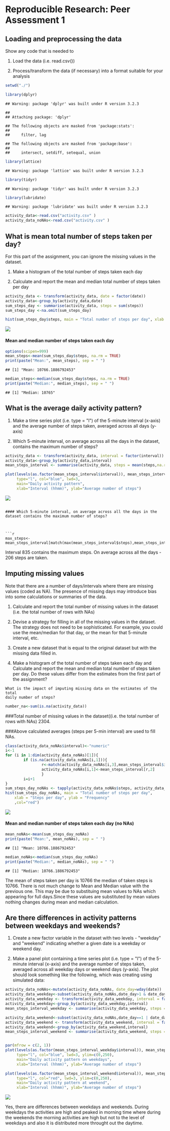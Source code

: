 # Reproducible Research: Peer Assessment 1

## Loading and preprocessing the data

Show any code that is needed to

  1. Load the data (i.e. read.csv())
 
  2. Process/transform the data (if necessary) into a format suitable for your analysis


```r
setwd("./")

library(dplyr)
```

```
## Warning: package 'dplyr' was built under R version 3.2.3
```

```
## 
## Attaching package: 'dplyr'
```

```
## The following objects are masked from 'package:stats':
## 
##     filter, lag
```

```
## The following objects are masked from 'package:base':
## 
##     intersect, setdiff, setequal, union
```

```r
library(lattice)
```

```
## Warning: package 'lattice' was built under R version 3.2.3
```

```r
library(tidyr)
```

```
## Warning: package 'tidyr' was built under R version 3.2.3
```

```r
library(lubridate)
```

```
## Warning: package 'lubridate' was built under R version 3.2.3
```

```r
activity_data<-read.csv("activity.csv" )
activity_data_noNAs<-read.csv("activity.csv" )
```

## What is mean total number of steps taken per day?

For this part of the assignment, you can ignore the missing values in the dataset.

  1. Make a histogram of the total number of steps taken each day
  
  2. Calculate and report the mean and median total number of steps taken
     per day


```r
activity_data <- transform(activity_data, date = factor(date))
activity_data<-group_by(activity_data,date)
sum_steps_day <- summarise(activity_data, steps = sum(steps))
sum_steps_day <-na.omit(sum_steps_day)

hist(sum_steps_day$steps, main = "Total number of steps per day", xlab = "Steps per day", ylab = "Frequency" ,col="blue")    
```

![](PA1_template_files/figure-html/unnamed-chunk-2-1.png)<!-- -->

#### Mean and median number of steps taken each day


```r
options(scipen=999)
mean_steps<-mean(sum_steps_day$steps, na.rm = TRUE)
print(paste("Mean:", mean_steps), sep = " ")
```

```
## [1] "Mean: 10766.1886792453"
```

```r
median_steps<-median(sum_steps_day$steps, na.rm = TRUE)
print(paste("Median:", median_steps), sep = " ")
```

```
## [1] "Median: 10765"
```


## What is the average daily activity pattern?

  1. Make a time series plot (i.e. type = "l") of the 5-minute interval (x-axis)
     and the average number of steps taken, averaged across all days (y-axis)

  2. Which 5-minute interval, on average across all the days in the dataset,
     contains the maximum number of steps?
  



```r
activity_data <- transform(activity_data, interval = factor(interval))
activity_data<-group_by(activity_data,interval)
mean_steps_interval <- summarise(activity_data, steps = mean(steps,na.rm=TRUE))

plot(levels(as.factor(mean_steps_interval$interval)), mean_steps_interval$steps, 
     type="l", col="blue", lwd=3, 
     main="Daily activity pattern", 
     xlab="Interval (hhmm)", ylab="Average number of steps")
```

![](PA1_template_files/figure-html/unnamed-chunk-4-1.png)<!-- -->
```

#### Which 5-minute interval, on average across all the days in the dataset contains the maximum number of steps?



```r
max_steps<-mean_steps_interval[match(max(mean_steps_interval$steps),mean_steps_interval$steps),]
```

Interval 835 contains the maximum steps. On average across all the days - 206 steps are taken. 



## Imputing missing values
Note that there are a number of days/intervals where there are missing values
(coded as NA). The presence of missing days may introduce bias into some
calculations or summaries of the data.

  1. Calculate and report the total number of missing values in the dataset
     (i.e. the total number of rows with NAs)
  
  2. Devise a strategy for filling in all of the missing values in the dataset. The
     strategy does not need to be sophisticated. For example, you could use
     the mean/median for that day, or the mean for that 5-minute interval, etc.
  
  3. Create a new dataset that is equal to the original dataset but with the
     missing data filled in.

  4. Make a histogram of the total number of steps taken each day and Calculate
     and report the mean and median total number of steps taken per day. Do
     these values differ from the estimates from the first part of the assignment?

    What is the impact of imputing missing data on the estimates of the total
    daily number of steps?



```r
number_na<-sum(is.na(activity_data))
```

###Total number of missing values in the dataset((i.e. the total number of rows with NAs) 2304.

###Above calculated averages (steps per 5-min interval) are used to fill NAs.


```r
class(activity_data_noNAs$interval)<-"numeric"
i<-1
for (i in 1:dim(activity_data_noNAs)[1]){
        if (is.na(activity_data_noNAs[i,1])){
                r<-match(activity_data_noNAs[i,3],mean_steps_interval$interval)
                activity_data_noNAs[i,1]<-mean_steps_interval[r,2]
                }
        i=i+1
}       
sum_steps_day_noNAs <- tapply(activity_data_noNAs$steps, activity_data_noNAs$date, sum, na.rm = TRUE)
hist(sum_steps_day_noNAs, main = "Total number of steps per day", 
    xlab = "Steps per day", ylab = "Frequency"
    ,col="red")
```

![](PA1_template_files/figure-html/unnamed-chunk-7-1.png)<!-- -->

#### Mean and median number of steps taken each day (no NAs) 


```r
mean_noNAs<-mean(sum_steps_day_noNAs)
print(paste("Mean:", mean_noNAs), sep = " ")
```

```
## [1] "Mean: 10766.1886792453"
```

```r
median_noNAs<-median(sum_steps_day_noNAs)
print(paste("Median:", median_noNAs), sep = " ")
```

```
## [1] "Median: 10766.1886792453"
```
The mean of steps taken per day is 10766 the median of taken steps is 10766. There is not much change to Mean and Median value with the previous one. This may be due to substituing mean values to NAs which appearing for full days.Since these values are substituted by mean values nothing changes during mean and median calculation.


## Are there differences in activity patterns between weekdays and weekends?

  1. Create a new factor variable in the dataset with two levels - "weekday"
     and "weekend" indicating whether a given date is a weekday or weekend
     day.

  2. Make a panel plot containing a time series plot (i.e. type = "l") of the
     5-minute interval (x-axis) and the average number of steps taken, averaged
     across all weekday days or weekend days (y-axis). The plot should look
     something like the following, which was creating using simulated data:


```r
activity_data_noNAs<-mutate(activity_data_noNAs, date_day=wday(date))
activity_data_weekday<-subset(activity_data_noNAs,date_day>1 & date_day<7)
activity_data_weekday <- transform(activity_data_weekday, interval = factor(interval))
activity_data_weekday<-group_by(activity_data_weekday,interval)
mean_steps_interval_weekday <- summarise(activity_data_weekday, steps = mean(steps,na.rm=TRUE))

activity_data_weekend<-subset(activity_data_noNAs,date_day==1 | date_day==7)
activity_data_weekend <- transform(activity_data_weekend, interval = factor(interval))
activity_data_weekend<-group_by(activity_data_weekend,interval)
mean_steps_interval_weekend <- summarise(activity_data_weekend, steps = mean(steps,na.rm=TRUE))


par(mfrow = c(2, 1))
plot(levels(as.factor(mean_steps_interval_weekday$interval)), mean_steps_interval_weekday$steps, 
     type="l", col="blue", lwd=3, ylim=c(0,250),
     main="Daily activity pattern on weekdays", 
     xlab="Interval (hhmm)", ylab="Average number of steps")

plot(levels(as.factor(mean_steps_interval_weekend$interval)), mean_steps_interval_weekend$steps, 
     type="l", col="red", lwd=3, ylim=c(0,250),
     main="Daily activity pattern at weekend",
     xlab="Interval (hhmm)", ylab="Average number of steps")
```

![](PA1_template_files/figure-html/unnamed-chunk-9-1.png)<!-- -->

Yes, there are differences between weekdays and weekends. During weekdays the activities are high and peaked in morning time where during the weekends the morning activities are high but not to the level of weekdays and also it is distributed more throught out the daytime.
